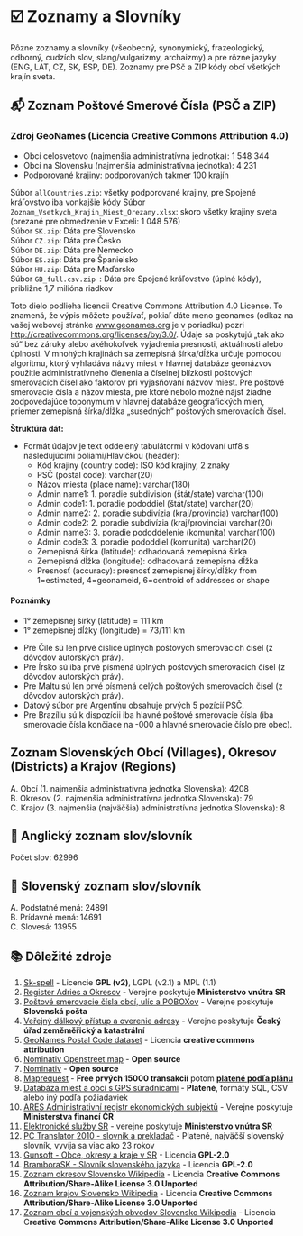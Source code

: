 # ☑️ Zoznamy a Slovníky
Rôzne zoznamy a slovníky (všeobecný, synonymický, frazeologický, odborný, cudzích slov, slang/vulgarizmy, archaizmy) a pre rôzne jazyky (ENG, LAT, CZ, SK, ESP, DE). Zoznamy pre PSč a ZIP kódy obcí všetkých krajín sveta.

## 📬 Zoznam Poštové Smerové Čísla (PSČ a ZIP)
### Zdroj GeoNames (Licencia Creative Commons Attribution 4.0)

* Obcí celosvetovo (najmenšia administratívna jednotka): 1 548 344
* Obcí na Slovensku (najmenšia administratívna jednotka): 4 231
* Podporované krajiny: podporovaných takmer 100 krajín

Súbor `allCountries.zip`: všetky podporované krajiny, pre Spojené kráľovstvo iba vonkajšie kódy
Súbor `Zoznam_Vsetkych_Krajin_Miest_Orezany.xlsx`: skoro všetky krajiny sveta (orezané pre obmedzenie v Exceli: 1 048 576)  
Súbor `SK.zip`: Dáta pre Slovensko  
Súbor `CZ.zip`: Dáta pre Česko  
Súbor `DE.zip`: Dáta pre Nemecko  
Súbor `ES.zip`: Dáta pre Španielsko  
Súbor `HU.zip`: Dáta pre Maďarsko  
Súbor `GB_full.csv.zip `: Dáta pre Spojené kráľovstvo (úplné kódy), približne 1,7 milióna riadkov  

Toto dielo podlieha licencii Creative Commons Attribution 4.0 License. To znamená, že výpis môžete používať, pokiaľ dáte meno geonames (odkaz na vašej webovej stránke www.geonames.org je v poriadku) pozri http://creativecommons.org/licenses/by/3.0/. Údaje sa poskytujú „tak ako sú“ bez záruky alebo akéhokoľvek vyjadrenia presnosti, aktuálnosti alebo úplnosti. V mnohých krajinách sa zemepisná šírka/dĺžka určuje pomocou algoritmu, ktorý vyhľadáva názvy miest v hlavnej databáze geonázvov použitie administratívneho členenia a číselnej blízkosti poštových smerovacích čísel ako faktorov pri vyjasňovaní názvov miest. Pre poštové smerovacie čísla a názov miesta, pre ktoré nebolo možné nájsť žiadne zodpovedajúce toponymum v hlavnej databáze geografických mien, priemer zemepisná šírka/dĺžka „susedných“ poštových smerovacích čísel.

**Štruktúra dát:**
* Formát údajov je text oddelený tabulátormi v kódovaní utf8 s nasledujúcimi poliami/Hlavičkou (header):
  * Kód krajiny (country code): ISO kód krajiny, 2 znaky  
  * PSČ (postal code): varchar(20)  
  * Názov miesta (place name): varchar(180)  
  * Admin name1: 1. poradie subdivision (štát/state) varchar(100)  
  * Admin code1: 1. poradie pododdiel (štát/state) varchar(20)  
  * Admin name2: 2. poradie subdivízia (kraj/provincia) varchar(100)  
  * Admin code2: 2. poradie subdivízia (kraj/provincia) varchar(20)  
  * Admin name3: 3. poradie pododdelenie (komunita) varchar(100)  
  * Admin code3: 3. poradie pododdiel (komunita) varchar(20)  
  * Zemepisná šírka (latitude): odhadovaná zemepisná šírka 
  * Zemepisná dĺžka (longitude): odhadovaná zemepisná dĺžka 
  * Presnosť (accuracy): presnosť zemepisnej šírky/dĺžky from 1=estimated, 4=geonameid, 6=centroid of addresses or shape

#### Poznámky
* 1° zemepisnej šírky (latitude) = 111 km   
* 1° zemepisnej dĺžky (longitude) = 73/111 km  
  
- Pre Čile sú len prvé číslice úplných poštových smerovacích čísel (z dôvodov autorských práv).
- Pre Írsko sú iba prvé písmená úplných poštových smerovacích čísel (z dôvodov autorských práv).
- Pre Maltu sú len prvé písmená celých poštových smerovacích čísel (z dôvodov autorských práv).
- Dátový súbor pre Argentínu obsahuje prvých 5 pozícií PSČ.
- Pre Brazíliu sú k dispozícii iba hlavné poštové smerovacie čísla (iba smerovacie čísla končiace na -000 a hlavné smerovacie číslo pre obec).

## Zoznam Slovenských Obcí (Villages), Okresov (Districts) a Krajov (Regions)  
A. Obcí (1. najmenšia administratívna jednotka Slovenska): 4208  
B. Okresov (2. najmenšia administratívna jednotka Slovenska): 79  
C. Krajov (3. najmenšia (najväčšia) administratívna jednotka Slovenska): 8  
  
## 💭 Anglický zoznam slov/slovník
Počet slov: 62996  
  
## 👅 Slovenský zoznam slov/slovník
A. Podstatné mená: 24891    
B. Prídavné mená: 14691    
C. Slovesá: 13955    

## 📚 Dôležité zdroje
1. [Sk-spell](http://sk-spell.sk.cx/ispell-sk) - Licencie **GPL (v2)**, LGPL (v2.1) a MPL (1.1)
2. [Register Adries a Okresov](https://data.gov.sk/dataset/register-adries-register-okresov) - Verejne poskytuje **Ministerstvo vnútra SR**
3. [Poštové smerovacie čísla obcí, ulíc a POBOXov](https://www.posta.sk/sluzby/postove-smerovacie-cisla) - Verejne poskytuje **Slovenská pošta**
4. [Veřejný dálkový přístup a overenie adresy](https://vdp.cuzk.cz/vdp/ruian/overeniadresy/vyhledej?) - Verejne poskytuje **Český úřad zeměměřický a katastrální**
5. [GeoNames Postal Code dataset](http://download.geonames.org/export/zip/) - Licencia **creative commons attribution**
6. [Nominativ Openstreet map](https://wiki.openstreetmap.org/wiki/Nominatim?) - **Open source**
7. [Nominativ](https://nominatim.org/ ) - **Open source**
8. [Maprequest](https://business.mapquest.com/products) - **Free prvých 15000 transakcií** potom [**platené podľa plánu**](https://business.mapquest.com/pricing-plans)
9. [Databáza miest a obcí s GPS súradnicami](http://www.progressive.sk/?m=software_db-cities) - **Platené**, formáty SQL, CSV alebo iný podľa požiadaviek
10. [ARES Administrativní registr ekonomických subjektů](https://wwwinfo.mfcr.cz/ares/ares_es.html.cz) - Verejne poskytuje **Ministerstva financí ČR**
11. [Elektronické služby SR](https://portal.minv.sk/wps/wcm/connect/sk/site/main/ohlasovne/) - verejne poskytuje **Ministerstvo vnútra SR**
12. [PC Translator 2010 - slovník a prekladač](http://www.teos.sk/translat.htm) - Platené, najväčší slovenský slovník, vyvíja sa viac ako 23 rokov
13. [Gunsoft - Obce, okresy a kraje v SR](https://github.com/gunsoft/obce-okresy-kraje-slovenska) - Licencia **GPL-2.0**
14. [BramboraSK - Slovník slovenského jazyka](https://github.com/BramboraSK/slovnik-slovenskeho-jazyka) - Licencia **GPL-2.0**
15. [Zoznam okresov Slovensko Wikipedia](https://sk.wikipedia.org/wiki/Okres_(Slovensko)) - Licencia **Creative Commons Attribution/Share-Alike License 3.0 Unported**
16. [Zoznam krajov Slovensko Wikipedia](https://sk.wikipedia.org/wiki/Zoznam_krajov_na_Slovensku) - Licencia **Creative Commons Attribution/Share-Alike License 3.0 Unported**
17. [Zoznam obcí a vojenských obvodov Slovensko Wikipedia](https://sk.wikipedia.org/wiki/Zoznam_slovenských_obcí_a_vojenských_obvodov) - Licencia C**reative Commons Attribution/Share-Alike License 3.0 Unported**

